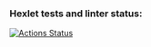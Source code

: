 ### Hexlet tests and linter status:
[![Actions Status](https://github.com/forswear/frontend-project-12/actions/workflows/hexlet-check.yml/badge.svg)](https://github.com/forswear/frontend-project-12/actions)